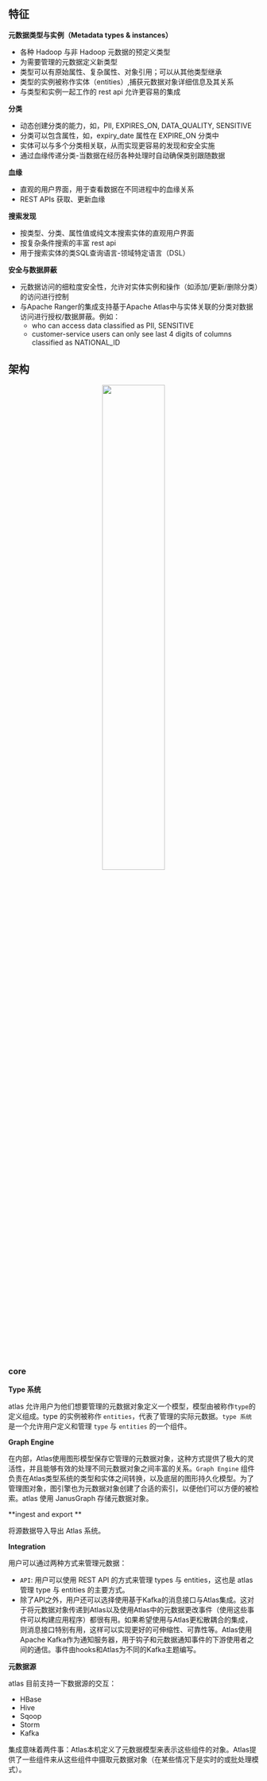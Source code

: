 ## 特征

**元数据类型与实例（Metadata types & instances）**

- 各种 Hadoop 与非 Hadoop 元数据的预定义类型
- 为需要管理的元数据定义新类型
- 类型可以有原始属性、复杂属性、对象引用；可以从其他类型继承
- 类型的实例被称作实体（entities）,捕获元数据对象详细信息及其关系
- 与类型和实例一起工作的 rest api 允许更容易的集成

**分类**

- 动态创建分类的能力，如，PII, EXPIRES_ON, DATA_QUALITY, SENSITIVE
- 分类可以包含属性，如，expiry_date 属性在 EXPIRE_ON 分类中
- 实体可以与多个分类相关联，从而实现更容易的发现和安全实施
- 通过血缘传递分类-当数据在经历各种处理时自动确保类别跟随数据

**血缘**

- 直观的用户界面，用于查看数据在不同进程中的血缘关系
- REST APIs 获取、更新血缘

**搜索发现**

- 按类型、分类、属性值或纯文本搜索实体的直观用户界面
- 按复杂条件搜索的丰富 rest api
- 用于搜索实体的类SQL查询语言-领域特定语言（DSL）

**安全与数据屏蔽**

- 元数据访问的细粒度安全性，允许对实体实例和操作（如添加/更新/删除分类）的访问进行控制
- 与Apache Ranger的集成支持基于Apache Atlas中与实体关联的分类对数据访问进行授权/数据屏蔽。例如：
  - who can access data classified as PII, SENSITIVE
  - customer-service users can only see last 4 digits of columns classified as NATIONAL_ID


## 架构

<div align="center">
    <img src="../../zzzimg/hadoop/atlas-architecture.png" width="50%" />
</div>

### core

**Type 系统**

atlas 允许用户为他们想要管理的元数据对象定义一个模型，模型由被称作`type`的定义组成。type 的实例被称作 `entities`，代表了管理的实际元数据。`type 系统`是一个允许用户定义和管理 `type` 与 `entities` 的一个组件。

**Graph Engine**

在内部，Atlas使用图形模型保存它管理的元数据对象，这种方式提供了极大的灵活性，并且能够有效的处理不同元数据对象之间丰富的关系。`Graph Engine` 组件负责在Atlas类型系统的类型和实体之间转换，以及底层的图形持久化模型。为了管理图对象，图引擎也为元数据对象创建了合适的索引，以便他们可以方便的被检索。atlas 使用 JanusGraph 存储元数据对象。

**ingest and export **

将源数据导入导出 Atlas 系统。

**Integration**

用户可以通过两种方式来管理元数据：

- `API`: 用户可以使用 REST API 的方式来管理 types 与 entities，这也是 atlas 管理 type 与 entities 的主要方式。
- 除了API之外，用户还可以选择使用基于Kafka的消息接口与Atlas集成。这对于将元数据对象传递到Atlas以及使用Atlas中的元数据更改事件（使用这些事件可以构建应用程序）都很有用。如果希望使用与Atlas更松散耦合的集成，则消息接口特别有用，这样可以实现更好的可伸缩性、可靠性等。Atlas使用Apache Kafka作为通知服务器，用于钩子和元数据通知事件的下游使用者之间的通信。事件由hooks和Atlas为不同的Kafka主题编写。

**元数据源**

atlas 目前支持一下数据源的交互：
- HBase
- Hive
- Sqoop
- Storm
- Kafka

集成意味着两件事：Atlas本机定义了元数据模型来表示这些组件的对象。Atlas提供了一些组件来从这些组件中摄取元数据对象（在某些情况下是实时的或批处理模式）。


